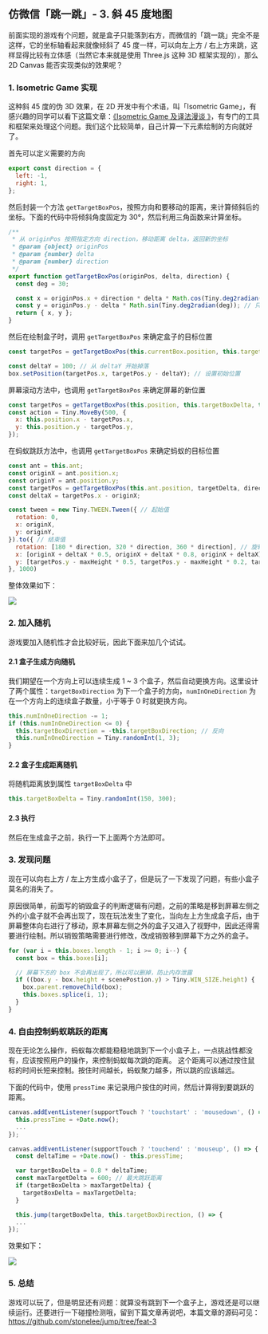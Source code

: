 ## 仿微信「跳一跳」- 3. 斜 45 度地图

前面实现的游戏有个问题，就是盒子只能落到右方，而微信的「跳一跳」完全不是这样，它的坐标轴看起来就像倾斜了 45 度一样，可以向左上方 / 右上方来跳，这样显得比较有立体感（当然它本来就是使用 Three.js 这种 3D 框架实现的），那么 2D Canvas 能否实现类似的效果呢？

### 1. Isometric Game 实现

这种斜 45 度的伪 3D 效果，在 2D 开发中有个术语，叫「Isometric Game」，有感兴趣的同学可以看下这篇文章：[《Isometric Game 及译法漫谈
》](http://www.ituring.com.cn/article/details/788)，有专门的工具和框架来处理这个问题。我们这个比较简单，自己计算一下元素绘制的方向就好了。

首先可以定义需要的方向
```js
export const direction = {
  left: -1,
  right: 1,
};
```

然后封装一个方法 `getTargetBoxPos`，按照方向和要移动的距离，来计算倾斜后的坐标。下面的代码中将倾斜角度固定为 30°，然后利用三角函数来计算坐标。
```js
/**
 * 从 originPos 按照指定方向 direction，移动距离 delta，返回新的坐标
 * @param {object} originPos
 * @param {number} delta
 * @param {number} direction
 */
export function getTargetBoxPos(originPos, delta, direction) {
  const deg = 30;

  const x = originPos.x + direction * delta * Math.cos(Tiny.deg2radian(deg));
  const y = originPos.y - delta * Math.sin(Tiny.deg2radian(deg)); // 只能向上运动
  return { x, y };
}
```

然后在绘制盒子时，调用 `getTargetBoxPos` 来确定盒子的目标位置
```js
const targetPos = getTargetBoxPos(this.currentBox.position, this.targetBoxDelta, this.targetBoxDirection);

const deltaY = 100; // 从 deltaY 开始掉落
box.setPosition(targetPos.x, targetPos.y - deltaY); // 设置初始位置
```

屏幕滚动方法中，也调用 `getTargetBoxPos` 来确定屏幕的新位置
```js
const targetPos = getTargetBoxPos(this.position, this.targetBoxDelta, this.targetBoxDirection);
const action = Tiny.MoveBy(500, {
  x: this.position.x - targetPos.x,
  y: this.position.y - targetPos.y,
});
```

在蚂蚁跳跃方法中，也调用 `getTargetBoxPos` 来确定蚂蚁的目标位置
```js
const ant = this.ant;
const originX = ant.position.x;
const originY = ant.position.y;
const targetPos = getTargetBoxPos(this.ant.position, targetDelta, direction);
const deltaX = targetPos.x - originX;

const tween = new Tiny.TWEEN.Tween({ // 起始值
  rotation: 0,
  x: originX,
  y: originY,
}).to({ // 结束值
  rotation: [180 * direction, 320 * direction, 360 * direction], // 旋转 1 周
  x: [originX + deltaX * 0.5, originX + deltaX * 0.8, originX + deltaX],
  y: [targetPos.y - maxHeight * 0.5, targetPos.y - maxHeight * 0.2, targetPos.y],
}, 1000)
```

整体效果如下：

![](https://gw.alipayobjects.com/zos/rmsportal/BecaOkwjDabPrjEqijWj.gif)


### 2. 加入随机

游戏要加入随机性才会比较好玩，因此下面来加几个试试。

#### 2.1 盒子生成方向随机
我们期望在一个方向上可以连续生成 1 ~ 3 个盒子，然后自动更换方向。这里设计了两个属性：`targetBoxDirection` 为下一个盒子的方向，`numInOneDirection` 为在一个方向上的连续盒子数量，小于等于 0 时就更换方向。

```js
this.numInOneDirection -= 1;
if (this.numInOneDirection <= 0) {
  this.targetBoxDirection = -this.targetBoxDirection; // 反向
  this.numInOneDirection = Tiny.randomInt(1, 3);
}
```

#### 2.2 盒子生成距离随机
将随机距离放到属性 `targetBoxDelta` 中
```js
this.targetBoxDelta = Tiny.randomInt(150, 300);
```

#### 2.3 执行
然后在生成盒子之前，执行一下上面两个方法即可。


### 3. 发现问题

现在可以向右上方 / 左上方生成小盒子了，但是玩了一下发现了问题，有些小盒子莫名的消失了。

原因很简单，前面写的销毁盒子的判断逻辑有问题，之前的策略是移到屏幕左侧之外的小盒子就不会再出现了，现在玩法发生了变化，当向左上方生成盒子后，由于屏幕整体向右进行了移动，原本屏幕左侧之外的盒子又进入了视野中，因此还得需要进行绘制。所以销毁策略需要进行修改，改成销毁移到屏幕下方之外的盒子。

```js
for (var i = this.boxes.length - 1; i >= 0; i--) {
  const box = this.boxes[i];

  // 屏幕下方的 box 不会再出现了，所以可以删掉，防止内存泄露
  if ((box.y - box.height + scenePostion.y) > Tiny.WIN_SIZE.height) {
    box.parent.removeChild(box);
    this.boxes.splice(i, 1);
  }
}
```

### 4. 自由控制蚂蚁跳跃的距离

现在无论怎么操作，蚂蚁每次都能稳稳地跳到下一个小盒子上，一点挑战性都没有，应该按照用户的操作，来控制蚂蚁每次跳的距离。
这个距离可以通过按住鼠标的时间长短来控制。按住时间越长，蚂蚁聚力越多，所以跳的应该越远。

下面的代码中，使用 `pressTime` 来记录用户按住的时间，然后计算得到要跳跃的距离。

```js
canvas.addEventListener(supportTouch ? 'touchstart' : 'mousedown', () => {
  this.pressTime = +Date.now();
  ...
});

canvas.addEventListener(supportTouch ? 'touchend' : 'mouseup', () => {
  const deltaTime = +Date.now() - this.pressTime;

  var targetBoxDelta = 0.8 * deltaTime;
  const maxTargetDelta = 600; // 最大跳跃距离
  if (targetBoxDelta > maxTargetDelta) {
    targetBoxDelta = maxTargetDelta;
  }

  this.jump(targetBoxDelta, this.targetBoxDirection, () => {
  ...
});
```

效果如下：

![](https://gw.alipayobjects.com/zos/rmsportal/COTtrVxSjghixjjflyuE.gif)

### 5. 总结

游戏可以玩了，但是明显还有问题：就算没有跳到下一个盒子上，游戏还是可以继续运行。还要进行一下碰撞检测哦，留到下篇文章再说吧，本篇文章的源码可见：
https://github.com/stonelee/jump/tree/feat-3
